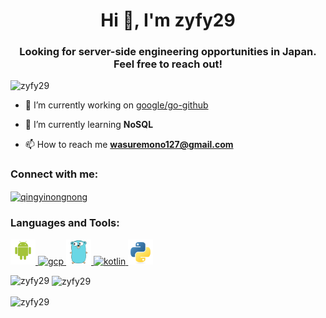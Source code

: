 <h1 align="center">Hi 👋, I'm zyfy29</h1>
<h3 align="center">Looking for server-side engineering opportunities in Japan. Feel free to reach out!</h3>

<p align="left"> <img src="https://komarev.com/ghpvc/?username=zyfy29&label=Profile%20views&color=0e75b6&style=flat" alt="zyfy29" /> </p>

- 🔭 I’m currently working on [google/go-github](https://github.com/google/go-github)

- 🌱 I’m currently learning **NoSQL**

- 📫 How to reach me **wasuremono127@gmail.com**

<h3 align="left">Connect with me:</h3>
<p align="left">
<a href="https://www.leetcode.cn/qingyinongnong" target="blank"><img align="center" src="https://raw.githubusercontent.com/rahuldkjain/github-profile-readme-generator/master/src/images/icons/Social/leet-code.svg" alt="qingyinongnong" height="30" width="40" /></a>
</p>

<h3 align="left">Languages and Tools:</h3>
<p align="left"> <a href="https://developer.android.com" target="_blank" rel="noreferrer"> <img src="https://raw.githubusercontent.com/devicons/devicon/master/icons/android/android-original-wordmark.svg" alt="android" width="40" height="40"/> </a> <a href="https://cloud.google.com" target="_blank" rel="noreferrer"> <img src="https://www.vectorlogo.zone/logos/google_cloud/google_cloud-icon.svg" alt="gcp" width="40" height="40"/> </a> <a href="https://golang.org" target="_blank" rel="noreferrer"> <img src="https://raw.githubusercontent.com/devicons/devicon/master/icons/go/go-original.svg" alt="go" width="40" height="40"/> </a> <a href="https://kotlinlang.org" target="_blank" rel="noreferrer"> <img src="https://www.vectorlogo.zone/logos/kotlinlang/kotlinlang-icon.svg" alt="kotlin" width="40" height="40"/> </a> <a href="https://www.python.org" target="_blank" rel="noreferrer"> <img src="https://raw.githubusercontent.com/devicons/devicon/master/icons/python/python-original.svg" alt="python" width="40" height="40"/> </a> </p>

<p><img align="left" src="https://github-readme-stats.vercel.app/api/top-langs?username=zyfy29&show_icons=true&theme=tokyonight&locale=en&layout=compact" alt="zyfy29" /></p>

<p>&nbsp;<img align="center" src="https://github-readme-stats.vercel.app/api?username=zyfy29&show_icons=true&theme=tokyonight&locale=en" alt="zyfy29" /></p>

<p><img align="center" src="https://github-readme-streak-stats.herokuapp.com/?user=zyfy29&theme=dark" alt="zyfy29" /></p>

